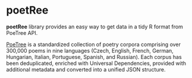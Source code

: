 # poetRee

**poetRee** library provides an easy way to get data in a tidy R format from PoeTree API.

[PoeTree](https://versologie.cz/poetree/) is a standardized collection of poetry corpora comprising over 300,000 poems in nine languages (Czech, English, French, German, Hungarian, Italian, Portuguese, Spanish, and Russian). Each corpus has been deduplicated, enriched with Universal Dependencies, provided with additional metadata and converted into a unified JSON structure.

